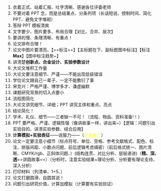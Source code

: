 1. 衣着正式、站着汇报、吐字清晰、感谢各位评委老师
2. 不要对着 PPT 念，而是总结重点、分条列项（长话短说、控制时间、简化 PPT、避免文字堆砌）
3. 答辩 PPT 模板清爽
4. 文字要少、图片要多、布局合理【对比、合并、层次】
5. 要讲的慢、条理清晰、有重点！
6. 论文排布合理！
7. 论文中图片要漂亮、【==标注==】【主标题在下、副标题图中标注】【标注**Max**】【图中标注趋势~】
8. 讲清楚**创新点、合金设计、实验参数设计**
9. 大论文堆积工作量
10. 大论文要注意细节、严谨——不能出现低级错误
11. 学位论文跟自己一辈子、一定不能敷衍了事
12. 宋克兴：严格严谨、博学多才、谦虚幽默
13. 课题研究背景的切入点要小
14. 流程图简化
15. 大论文讲究细节、详细；PPT 讲究主体和重点、亮点
16. 结论简化！
17. 学术、礼仪、细节——三者缺一不可！（流程、物品、资料准备!！）
18. PPT 要严格、严谨、逻辑性强（像讲故事一样，讲出来~）【逻辑：问题引出实验目的、讲清实验参数、结合应用】
19. **计算模拟+实验表征**——说服力——（<font color="#ffff00">应用推广</font>）
20. 论文一定要注意小细节（标点符号、单位、空格、参考文献格式、配色、标注、排版间距、小数点问题、前后逻辑考虑缜密）（前后格式统一、图片清晰、CMYK/rgb、正斜体问题、）(结构连贯、对比分析、层层递进)（**精、深、透**==讲圆故事==）（分析时，注意实验结果+理论分析、分析要有理论支持、深入分析）
21. 打印材料（列清单、1+5、）
22. 论文打磨圆滑、自圆其说！
23. 问题引出研究价值，计算加模拟（计算要有实验验证）